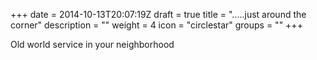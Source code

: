 +++
date = 2014-10-13T20:07:19Z
draft = true
title = ".....just around the corner"
description = ""
weight = 4
icon = "circlestar"
groups = ""
+++

Old world service in your neighborhood
